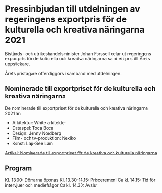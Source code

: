 # Pressinbjudan till utdelningen av regeringens exportpris för de kulturella och kreativa näringarna 2021

Bistånds\- och utrikeshandelsminister Johan Forssell delar ut regeringens exportpris för de kulturella och kreativa näringarna samt ett pris till Årets uppstickare.

Årets pristagare offentliggörs i samband med utdelningen.

## Nominerade till exportpriset för de kulturella och kreativa näringarna

De nominerade till exportpriset för de kulturella och kreativa näringarna 2021 är:

* Arkitektur: White arkitekter
* Dataspel: Toca Boca
* Design: Jenny Nordberg
* Film\- och tv\-produktion: Nexiko
* Konst: Lap\-See Lam

[Artikel: Nominerade till exportpriset för de kreativa och kulturella näringarna](/artiklar/2022/11/nomineringar-till-regeringens-exportpris-for-de-kulturella-och-kreativa-naringarna-2021/ "Artikel: Nomineringar till regeringens exportpris för de kulturella och kreativa näringarna 2021")

## Program

Kl. 13\.00: Dörrarna öppnas
Kl. 13\.30\-14\.15: Prisceremoni
Ca kl. 14\.15: Tid för intervjuer och mediefrågor
Ca kl. 14\.30: Avslut
